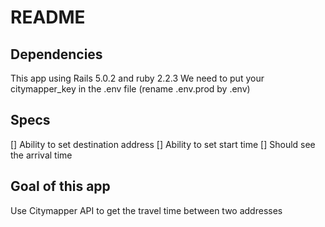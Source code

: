 # README

## Dependencies
This app using Rails 5.0.2 and ruby 2.2.3
We need to put your citymapper_key in the .env file (rename .env.prod by .env)

## Specs
[] Ability to set destination address 
[] Ability to set start time 
[] Should see the arrival time

## Goal of this app
Use Citymapper API to get the travel time between two addresses 